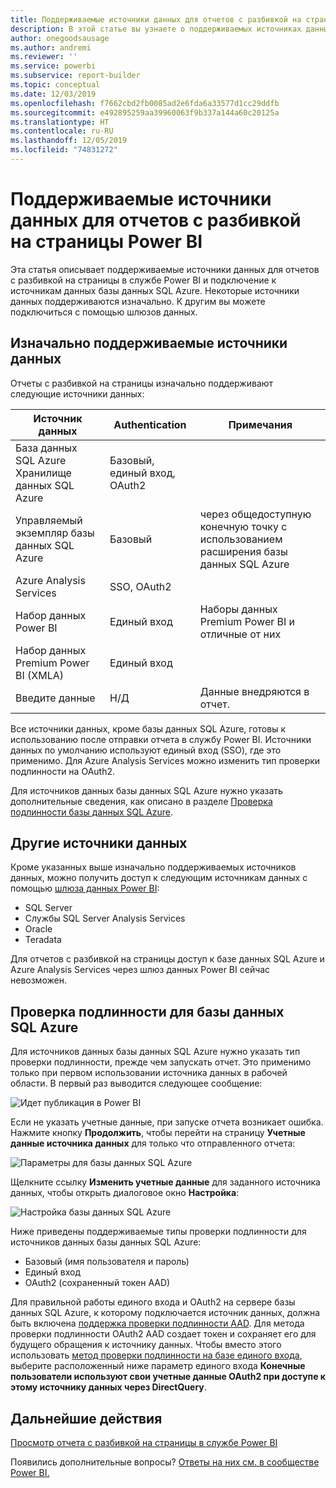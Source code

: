 ```yaml
---
title: Поддерживаемые источники данных для отчетов с разбивкой на страницы Power BI
description: В этой статье вы узнаете о поддерживаемых источниках данных для отчетов с разбивкой на страницы в службе Power BI и о подключении к источникам данных базы данных SQL Azure.
author: onegoodsausage
ms.author: andremi
ms.reviewer: ''
ms.service: powerbi
ms.subservice: report-builder
ms.topic: conceptual
ms.date: 12/03/2019
ms.openlocfilehash: f7662cbd2fb0085ad2e6fda6a33577d1cc29ddfb
ms.sourcegitcommit: e492895259aa39960063f9b337a144a60c20125a
ms.translationtype: HT
ms.contentlocale: ru-RU
ms.lasthandoff: 12/05/2019
ms.locfileid: "74831272"
---
```

# <a name="supported-data-sources-for-power-bi-paginated-reports"></a>Поддерживаемые источники данных для отчетов с разбивкой на страницы Power BI

Эта статья описывает поддерживаемые источники данных для отчетов с разбивкой на страницы в службе Power BI и подключение к источникам данных базы данных SQL Azure. Некоторые источники данных поддерживаются изначально. К другим вы можете подключиться с помощью шлюзов данных.

## <a name="natively-supported-data-sources"></a>Изначально поддерживаемые источники данных

Отчеты с разбивкой на страницы изначально поддерживают следующие источники данных:

| Источник данных | Authentication | Примечания |
| --- | --- | --- |
| База данных SQL Azure <br>Хранилище данных SQL Azure | Базовый, единый вход, OAuth2 |   |
| Управляемый экземпляр базы данных SQL Azure | Базовый | через общедоступную конечную точку с использованием расширения базы данных SQL Azure  |
| Azure Analysis Services | SSO, OAuth2 |   |
| Набор данных Power BI | Единый вход | Наборы данных Premium Power BI и отличные от них |
| Набор данных Premium Power BI (XMLA) | Единый вход |   |
| Введите данные | Н/Д | Данные внедряются в отчет. |

Все источники данных, кроме базы данных SQL Azure, готовы к использованию после отправки отчета в службу Power BI. Источники данных по умолчанию используют единый вход (SSO), где это применимо. Для Azure Analysis Services можно изменить тип проверки подлинности на OAuth2.

Для источников данных базы данных SQL Azure нужно указать дополнительные сведения, как описано в разделе [Проверка подлинности базы данных SQL Azure](#azure-sql-database-authentication).

## <a name="other-data-sources"></a>Другие источники данных

Кроме указанных выше изначально поддерживаемых источников данных, можно получить доступ к следующим источникам данных с помощью [шлюза данных Power BI](service-gateway-onprem.md):

- SQL Server
- Службы SQL Server Analysis Services
- Oracle
- Teradata

Для отчетов с разбивкой на страницы доступ к базе данных SQL Azure и Azure Analysis Services через шлюз данных Power BI сейчас невозможен.

## <a name="azure-sql-database-authentication"></a>Проверка подлинности для базы данных SQL Azure

Для источников данных базы данных SQL Azure нужно указать тип проверки подлинности, прежде чем запускать отчет. Это применимо только при первом использовании источника данных в рабочей области. В первый раз выводится следующее сообщение:

![Идет публикация в Power BI](media/paginated-reports-data-sources/power-bi-paginated-publishing.png)

Если не указать учетные данные, при запуске отчета возникает ошибка. Нажмите кнопку **Продолжить**, чтобы перейти на страницу **Учетные данные источника данных** для только что отправленного отчета:

![Параметры для базы данных SQL Azure](media/paginated-reports-data-sources/power-bi-paginated-settings-azure-sql.png)

Щелкните ссылку **Изменить учетные данные** для заданного источника данных, чтобы открыть диалоговое окно **Настройка**:

![Настройка базы данных SQL Azure](media/paginated-reports-data-sources/power-bi-paginated-configure-azure-sql.png)

Ниже приведены поддерживаемые типы проверки подлинности для источников данных базы данных SQL Azure:

- Базовый (имя пользователя и пароль)
- Единый вход
- OAuth2 (сохраненный токен AAD)

Для правильной работы единого входа и OAuth2 на сервере базы данных SQL Azure, к которому подключается источник данных, должна быть включена [поддержка проверки подлинности AAD](https://docs.microsoft.com/azure/sql-database/sql-database-aad-authentication-configure). Для метода проверки подлинности OAuth2 AAD создает токен и сохраняет его для будущего обращения к источнику данных. Чтобы вместо этого использовать [метод проверки подлинности на базе единого входа](https://docs.microsoft.com/power-bi/service-azure-sql-database-with-direct-connect#single-sign-on), выберите расположенный ниже параметр единого входа **Конечные пользователи используют свои учетные данные OAuth2 при доступе к этому источнику данных через DirectQuery**.
  
## <a name="next-steps"></a>Дальнейшие действия

[Просмотр отчета с разбивкой на страницы в службе Power BI](consumer/paginated-reports-view-power-bi-service.md)

Появились дополнительные вопросы? [Ответы на них см. в сообществе Power BI.](https://community.powerbi.com/)
